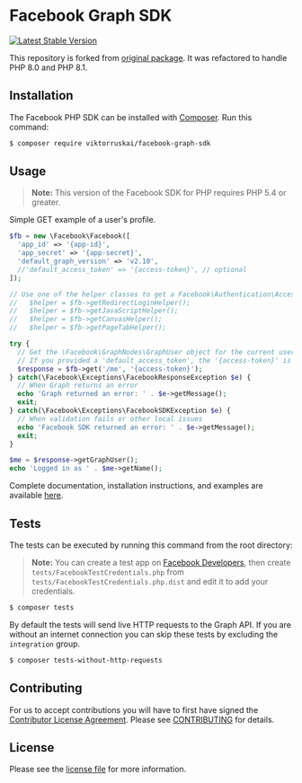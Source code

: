 # Facebook Graph SDK

[![Latest Stable Version](https://img.shields.io/github/v/release/viktorruskai/facebook-graph-sdk)](https://packagist.org/packages/viktorruskai/facebook-graph-sdk)

This repository is forked from [original package](https://github.com/facebookarchive/php-graph-sdk). It was refactored to handle PHP 8.0 and PHP 8.1.

## Installation

The Facebook PHP SDK can be installed with [Composer](https://getcomposer.org/). Run this command:

```bash
$ composer require viktorruskai/facebook-graph-sdk
```

## Usage

> **Note:** This version of the Facebook SDK for PHP requires PHP 5.4 or greater.

Simple GET example of a user's profile.

```php
$fb = new \Facebook\Facebook([
  'app_id' => '{app-id}',
  'app_secret' => '{app-secret}',
  'default_graph_version' => 'v2.10',
  //'default_access_token' => '{access-token}', // optional
]);

// Use one of the helper classes to get a Facebook\Authentication\AccessToken entity.
//   $helper = $fb->getRedirectLoginHelper();
//   $helper = $fb->getJavaScriptHelper();
//   $helper = $fb->getCanvasHelper();
//   $helper = $fb->getPageTabHelper();

try {
  // Get the \Facebook\GraphNodes\GraphUser object for the current user.
  // If you provided a 'default_access_token', the '{access-token}' is optional.
  $response = $fb->get('/me', '{access-token}');
} catch(\Facebook\Exceptions\FacebookResponseException $e) {
  // When Graph returns an error
  echo 'Graph returned an error: ' . $e->getMessage();
  exit;
} catch(\Facebook\Exceptions\FacebookSDKException $e) {
  // When validation fails or other local issues
  echo 'Facebook SDK returned an error: ' . $e->getMessage();
  exit;
}

$me = $response->getGraphUser();
echo 'Logged in as ' . $me->getName();
```

Complete documentation, installation instructions, and examples are available [here](docs/).

## Tests
The tests can be executed by running this command from the root directory:

> **Note:** You can create a test app on [Facebook Developers](https://developers.facebook.com), then create `tests/FacebookTestCredentials.php` from `tests/FacebookTestCredentials.php.dist` and edit it to add your credentials. 

```bash
$ composer tests
```

By default the tests will send live HTTP requests to the Graph API. If you are without an internet connection you can skip these tests by excluding the `integration` group.

```bash
$ composer tests-without-http-requests
```

## Contributing

For us to accept contributions you will have to first have signed the [Contributor License Agreement](https://developers.facebook.com/opensource/cla). Please see [CONTRIBUTING](https://github.com/facebook/php-graph-sdk/blob/master/CONTRIBUTING.md) for details.

## License

Please see the [license file](https://github.com/facebook/php-graph-sdk/blob/master/LICENSE) for more information.
